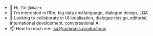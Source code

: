- 👋 Hi, I’m @isa-x
- 👀 I’m interested in l10n, big data and language, dialogue design, LQA
- 💞️ Looking to collaborate in UI localisation, dialogue design, editorial, international development, conversational AI
- 📫 How to reach me: isa@compass.productions

<!---
isa-x/isa-x is a ✨ special ✨ repository because its `README.md` (this file) appears on your GitHub profile.
You can click the Preview link to take a look at your changes.
--->
